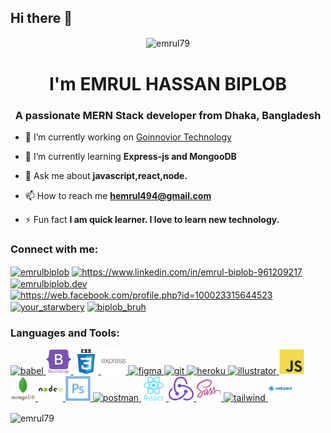## Hi there 👋

<!--
**Emrul79/Emrul79** is a ✨ _special_ ✨ repository because its `README.md` (this file) appears on your GitHub profile.

Here are some ideas to get you started:

- 🔭 I’m currently working on ...
- 🌱 I’m currently learning ...
- 👯 I’m looking to collaborate on ...
- 🤔 I’m looking for help with ...
- 💬 Ask me about ...
- 📫 How to reach me: ...
- 😄 Pronouns: ...
- ⚡ Fun fact: ...
-->
<p align="center"><img align="center" src="https://scontent.fcgp1-1.fna.fbcdn.net/v/t39.30808-6/307459899_1219536472166863_1030092183793418958_n.jpg?_nc_cat=109&ccb=1-7&_nc_sid=730e14&_nc_eui2=AeHMF-0-Yuqku5Qk2oaEAjMGPOh3-TrwwLY86Hf5OvDAtoiUtFM0FYGtudCqhgiWyJ8OuLmwMeGnogaHD1rFXfZE&_nc_ohc=6TPkcAvHWgUAX-4RoKx&_nc_zt=23&_nc_ht=scontent.fcgp1-1.fna&oh=00_AT-MAg3KGbCgKMyNvSiNZ5uK14-pOEQ9nng2mTxOI8egNw&oe=632F901B" alt="emrul79" /></p>



<h1 align="center">  I'm EMRUL HASSAN BIPLOB</h1>
<h3 align="center">A passionate MERN Stack developer from Dhaka, Bangladesh</h3>

- 🔭 I’m currently working on [Goinnovior Technology](https://preeminent-pasca-791643.netlify.app/)

- 🌱 I’m currently learning **Express-js and MongooDB**

- 💬 Ask me about **javascript,react,node.**

- 📫 How to reach me **hemrul494@gmail.com**

- ⚡ Fun fact **I am quick learner. I love to learn new technology.**

<h3 align="left">Connect with me:</h3>
<p align="left">
<a href="https://twitter.com/Emrulbiplob.Dev" target=""><img align="center" src="https://raw.githubusercontent.com/rahuldkjain/github-profile-readme-generator/master/src/images/icons/Social/twitter.svg" alt="emrulbiplob" height="30" width="40" /></a>
<a href="https://linkedin.com/in/https://www.linkedin.com/in/emrul-biplob-961209217" target="blank"><img align="center" src="https://raw.githubusercontent.com/rahuldkjain/github-profile-readme-generator/master/src/images/icons/Social/linked-in-alt.svg" alt="https://www.linkedin.com/in/emrul-biplob-961209217" height="30" width="40" /></a>
<a href="https://stackoverflow.com/users/emrulbiplob.dev" target="blank"><img align="center" src="https://raw.githubusercontent.com/rahuldkjain/github-profile-readme-generator/master/src/images/icons/Social/stack-overflow.svg" alt="emrulbiplob.dev" height="30" width="40" /></a>
<a href="https://fb.com/https://web.facebook.com/profile.php?id=100023315644523" target="blank"><img align="center" src="https://raw.githubusercontent.com/rahuldkjain/github-profile-readme-generator/master/src/images/icons/Social/facebook.svg" alt="https://web.facebook.com/profile.php?id=100023315644523" height="30" width="40" /></a>
<a href="https://instagram.com/your_starwbery" target="blank"><img align="center" src="https://raw.githubusercontent.com/rahuldkjain/github-profile-readme-generator/master/src/images/icons/Social/instagram.svg" alt="your_starwbery" height="30" width="40" /></a>
<a href="https://www.leetcode.com/biplob_bruh" target="blank"><img align="center" src="https://raw.githubusercontent.com/rahuldkjain/github-profile-readme-generator/master/src/images/icons/Social/leet-code.svg" alt="biplob_bruh" height="30" width="40" /></a>
</p>

<h3 align="left">Languages and Tools:</h3>
<p align="left"> <a href="https://babeljs.io/" target="_blank" rel="noreferrer"> <img src="https://www.vectorlogo.zone/logos/babeljs/babeljs-icon.svg" alt="babel" width="40" height="40"/> </a> <a href="https://getbootstrap.com" target="_blank" rel="noreferrer"> <img src="https://raw.githubusercontent.com/devicons/devicon/master/icons/bootstrap/bootstrap-plain-wordmark.svg" alt="bootstrap" width="40" height="40"/> </a> <a href="https://www.w3schools.com/css/" target="_blank" rel="noreferrer"> <img src="https://raw.githubusercontent.com/devicons/devicon/master/icons/css3/css3-original-wordmark.svg" alt="css3" width="40" height="40"/> </a> <a href="https://expressjs.com" target="_blank" rel="noreferrer"> <img src="https://raw.githubusercontent.com/devicons/devicon/master/icons/express/express-original-wordmark.svg" alt="express" width="40" height="40"/> </a> <a href="https://www.figma.com/" target="_blank" rel="noreferrer"> <img src="https://www.vectorlogo.zone/logos/figma/figma-icon.svg" alt="figma" width="40" height="40"/> </a> <a href="https://git-scm.com/" target="_blank" rel="noreferrer"> <img src="https://www.vectorlogo.zone/logos/git-scm/git-scm-icon.svg" alt="git" width="40" height="40"/> </a> <a href="https://heroku.com" target="_blank" rel="noreferrer"> <img src="https://www.vectorlogo.zone/logos/heroku/heroku-icon.svg" alt="heroku" width="40" height="40"/> </a> <a href="https://www.adobe.com/in/products/illustrator.html" target="_blank" rel="noreferrer"> <img src="https://www.vectorlogo.zone/logos/adobe_illustrator/adobe_illustrator-icon.svg" alt="illustrator" width="40" height="40"/> </a> <a href="https://developer.mozilla.org/en-US/docs/Web/JavaScript" target="_blank" rel="noreferrer"> <img src="https://raw.githubusercontent.com/devicons/devicon/master/icons/javascript/javascript-original.svg" alt="javascript" width="40" height="40"/> </a> <a href="https://www.mongodb.com/" target="_blank" rel="noreferrer"> <img src="https://raw.githubusercontent.com/devicons/devicon/master/icons/mongodb/mongodb-original-wordmark.svg" alt="mongodb" width="40" height="40"/> </a> <a href="https://nodejs.org" target="_blank" rel="noreferrer"> <img src="https://raw.githubusercontent.com/devicons/devicon/master/icons/nodejs/nodejs-original-wordmark.svg" alt="nodejs" width="40" height="40"/> </a> <a href="https://www.photoshop.com/en" target="_blank" rel="noreferrer"> <img src="https://raw.githubusercontent.com/devicons/devicon/master/icons/photoshop/photoshop-line.svg" alt="photoshop" width="40" height="40"/> </a> <a href="https://postman.com" target="_blank" rel="noreferrer"> <img src="https://www.vectorlogo.zone/logos/getpostman/getpostman-icon.svg" alt="postman" width="40" height="40"/> </a> <a href="https://reactjs.org/" target="_blank" rel="noreferrer"> <img src="https://raw.githubusercontent.com/devicons/devicon/master/icons/react/react-original-wordmark.svg" alt="react" width="40" height="40"/> </a> <a href="https://redux.js.org" target="_blank" rel="noreferrer"> <img src="https://raw.githubusercontent.com/devicons/devicon/master/icons/redux/redux-original.svg" alt="redux" width="40" height="40"/> </a> <a href="https://sass-lang.com" target="_blank" rel="noreferrer"> <img src="https://raw.githubusercontent.com/devicons/devicon/master/icons/sass/sass-original.svg" alt="sass" width="40" height="40"/> </a> <a href="https://tailwindcss.com/" target="_blank" rel="noreferrer"> <img src="https://www.vectorlogo.zone/logos/tailwindcss/tailwindcss-icon.svg" alt="tailwind" width="40" height="40"/> </a> <a href="https://webpack.js.org" target="_blank" rel="noreferrer"> <img src="https://raw.githubusercontent.com/devicons/devicon/d00d0969292a6569d45b06d3f350f463a0107b0d/icons/webpack/webpack-original-wordmark.svg" alt="webpack" width="40" height="40"/> </a> </p>

<p><img align="center" src="https://github-readme-stats.vercel.app/api/top-langs?username=emrul79&show_icons=true&locale=en&layout=compact" alt="emrul79" /></p>

